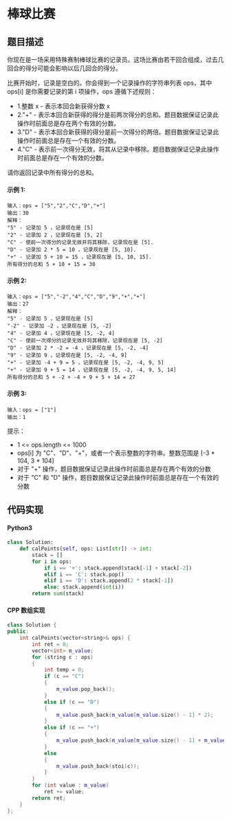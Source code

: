 # 棒球比赛

## 题目描述
你现在是一场采用特殊赛制棒球比赛的记录员。这场比赛由若干回合组成，过去几回合的得分可能会影响以后几回合的得分。

比赛开始时，记录是空白的。你会得到一个记录操作的字符串列表 ops，其中 ops[i] 是你需要记录的第 i 项操作，ops 遵循下述规则：

- 1.整数 x - 表示本回合新获得分数 x
- 2."+" - 表示本回合新获得的得分是前两次得分的总和。题目数据保证记录此操作时前面总是存在两个有效的分数。
- 3."D" - 表示本回合新获得的得分是前一次得分的两倍。题目数据保证记录此操作时前面总是存在一个有效的分数。
- 4."C" - 表示前一次得分无效，将其从记录中移除。题目数据保证记录此操作时前面总是存在一个有效的分数。

请你返回记录中所有得分的总和。
#### 示例 1:
```
输入：ops = ["5","2","C","D","+"]
输出：30
解释：
"5" - 记录加 5 ，记录现在是 [5]
"2" - 记录加 2 ，记录现在是 [5, 2]
"C" - 使前一次得分的记录无效并将其移除，记录现在是 [5].
"D" - 记录加 2 * 5 = 10 ，记录现在是 [5, 10].
"+" - 记录加 5 + 10 = 15 ，记录现在是 [5, 10, 15].
所有得分的总和 5 + 10 + 15 = 30
```
#### 示例 2:
```
输入：ops = ["5","-2","4","C","D","9","+","+"]
输出：27
解释：
"5" - 记录加 5 ，记录现在是 [5]
"-2" - 记录加 -2 ，记录现在是 [5, -2]
"4" - 记录加 4 ，记录现在是 [5, -2, 4]
"C" - 使前一次得分的记录无效并将其移除，记录现在是 [5, -2]
"D" - 记录加 2 * -2 = -4 ，记录现在是 [5, -2, -4]
"9" - 记录加 9 ，记录现在是 [5, -2, -4, 9]
"+" - 记录加 -4 + 9 = 5 ，记录现在是 [5, -2, -4, 9, 5]
"+" - 记录加 9 + 5 = 14 ，记录现在是 [5, -2, -4, 9, 5, 14]
所有得分的总和 5 + -2 + -4 + 9 + 5 + 14 = 27
```
#### 示例 3:
```
输入：ops = ["1"]
输出：1
```
提示：

- 1 <= ops.length <= 1000
- ops[i] 为 "C"、"D"、"+"，或者一个表示整数的字符串。整数范围是 [-3 * 104, 3 * 104]
- 对于 "+" 操作，题目数据保证记录此操作时前面总是存在两个有效的分数
- 对于 "C" 和 "D" 操作，题目数据保证记录此操作时前面总是存在一个有效的分数

## 代码实现
#### Python3
```python
class Solution:
    def calPoints(self, ops: List[str]) -> int:
        stack = []
        for i in ops:
            if i == '+': stack.append(stack[-1] + stack[-2])
            elif i == 'C': stack.pop()
            elif i == 'D': stack.append(2 * stack[-1])
            else: stack.append(int(i))
        return sum(stack)
```
#### CPP 数组实现
```C++
class Solution {
public:
    int calPoints(vector<string>& ops) {
        int ret = 0;
        vector<int> m_value;
        for (string c : ops)
        {
            int temp = 0;
            if (c == "C")
            {
                m_value.pop_back();
            }
            else if (c == "D")
            {
                m_value.push_back(m_value[m_value.size() - 1] * 2);
            }
            else if (c == "+")
            {
                m_value.push_back(m_value[m_value.size() - 1] + m_value[m_value.size() - 2]);
            }
            else
            {
                m_value.push_back(stoi(c));
            }
        }
        for (int value : m_value)
            ret += value;
        return ret;
    }
};
```